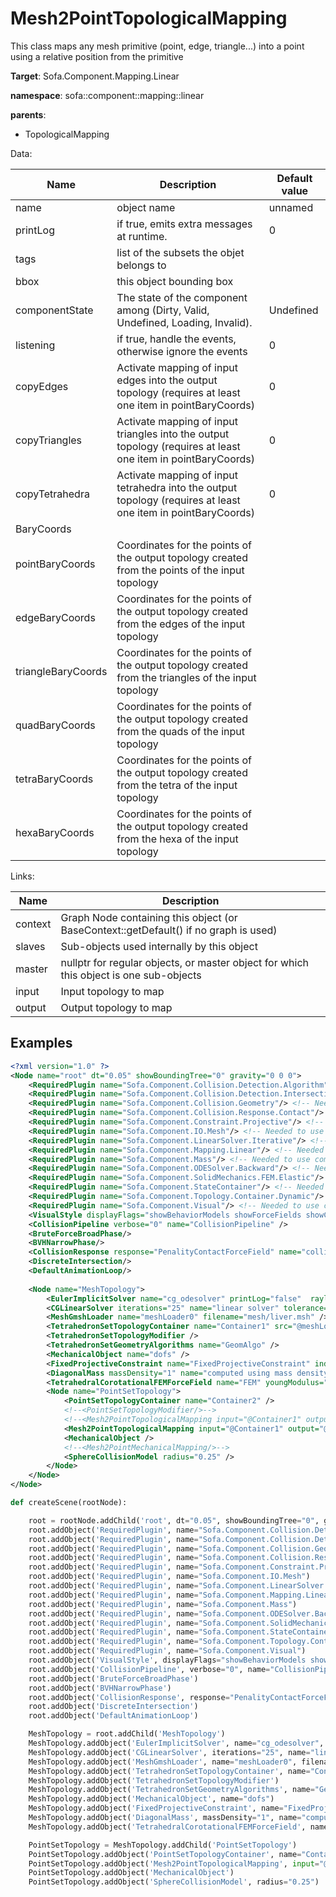 # Mesh2PointTopologicalMapping

This class maps any mesh primitive (point, edge, triangle...) into a point using a relative position from the primitive


__Target__: Sofa.Component.Mapping.Linear

__namespace__: sofa::component::mapping::linear

__parents__: 
- TopologicalMapping

Data: 

<table>
<thead>
    <tr>
        <th>Name</th>
        <th>Description</th>
        <th>Default value</th>
    </tr>
</thead>
<tbody>
	<tr>
		<td>name</td>
		<td>
object name
</td>
		<td>unnamed</td>
	</tr>
	<tr>
		<td>printLog</td>
		<td>
if true, emits extra messages at runtime.
</td>
		<td>0</td>
	</tr>
	<tr>
		<td>tags</td>
		<td>
list of the subsets the objet belongs to
</td>
		<td></td>
	</tr>
	<tr>
		<td>bbox</td>
		<td>
this object bounding box
</td>
		<td></td>
	</tr>
	<tr>
		<td>componentState</td>
		<td>
The state of the component among (Dirty, Valid, Undefined, Loading, Invalid).
</td>
		<td>Undefined</td>
	</tr>
	<tr>
		<td>listening</td>
		<td>
if true, handle the events, otherwise ignore the events
</td>
		<td>0</td>
	</tr>
	<tr>
		<td>copyEdges</td>
		<td>
Activate mapping of input edges into the output topology (requires at least one item in pointBaryCoords)
</td>
		<td>0</td>
	</tr>
	<tr>
		<td>copyTriangles</td>
		<td>
Activate mapping of input triangles into the output topology (requires at least one item in pointBaryCoords)
</td>
		<td>0</td>
	</tr>
	<tr>
		<td>copyTetrahedra</td>
		<td>
Activate mapping of input tetrahedra into the output topology (requires at least one item in pointBaryCoords)
</td>
		<td>0</td>
	</tr>
	<tr>
		<td colspan="3">BaryCoords</td>
	</tr>
	<tr>
		<td>pointBaryCoords</td>
		<td>
Coordinates for the points of the output topology created from the points of the input topology
</td>
		<td></td>
	</tr>
	<tr>
		<td>edgeBaryCoords</td>
		<td>
Coordinates for the points of the output topology created from the edges of the input topology
</td>
		<td></td>
	</tr>
	<tr>
		<td>triangleBaryCoords</td>
		<td>
Coordinates for the points of the output topology created from the triangles of the input topology
</td>
		<td></td>
	</tr>
	<tr>
		<td>quadBaryCoords</td>
		<td>
Coordinates for the points of the output topology created from the quads of the input topology
</td>
		<td></td>
	</tr>
	<tr>
		<td>tetraBaryCoords</td>
		<td>
Coordinates for the points of the output topology created from the tetra of the input topology
</td>
		<td></td>
	</tr>
	<tr>
		<td>hexaBaryCoords</td>
		<td>
Coordinates for the points of the output topology created from the hexa of the input topology
</td>
		<td></td>
	</tr>

</tbody>
</table>

Links: 

| Name | Description |
| ---- | ----------- |
|context|Graph Node containing this object (or BaseContext::getDefault() if no graph is used)|
|slaves|Sub-objects used internally by this object|
|master|nullptr for regular objects, or master object for which this object is one sub-objects|
|input|Input topology to map|
|output|Output topology to map|



## Examples

```xml
<?xml version="1.0" ?>
<Node name="root" dt="0.05" showBoundingTree="0" gravity="0 0 0">
    <RequiredPlugin name="Sofa.Component.Collision.Detection.Algorithm"/> <!-- Needed to use components [BVHNarrowPhase BruteForceBroadPhase CollisionPipeline] -->
    <RequiredPlugin name="Sofa.Component.Collision.Detection.Intersection"/> <!-- Needed to use components [DiscreteIntersection] -->
    <RequiredPlugin name="Sofa.Component.Collision.Geometry"/> <!-- Needed to use components [SphereCollisionModel] -->
    <RequiredPlugin name="Sofa.Component.Collision.Response.Contact"/> <!-- Needed to use components [CollisionResponse] -->
    <RequiredPlugin name="Sofa.Component.Constraint.Projective"/> <!-- Needed to use components [FixedProjectiveConstraint] -->
    <RequiredPlugin name="Sofa.Component.IO.Mesh"/> <!-- Needed to use components [MeshGmshLoader] -->
    <RequiredPlugin name="Sofa.Component.LinearSolver.Iterative"/> <!-- Needed to use components [CGLinearSolver] -->
    <RequiredPlugin name="Sofa.Component.Mapping.Linear"/> <!-- Needed to use components [Mesh2PointTopologicalMapping] -->
    <RequiredPlugin name="Sofa.Component.Mass"/> <!-- Needed to use components [DiagonalMass] -->
    <RequiredPlugin name="Sofa.Component.ODESolver.Backward"/> <!-- Needed to use components [EulerImplicitSolver] -->
    <RequiredPlugin name="Sofa.Component.SolidMechanics.FEM.Elastic"/> <!-- Needed to use components [TetrahedralCorotationalFEMForceField] -->
    <RequiredPlugin name="Sofa.Component.StateContainer"/> <!-- Needed to use components [MechanicalObject] -->
    <RequiredPlugin name="Sofa.Component.Topology.Container.Dynamic"/> <!-- Needed to use components [PointSetTopologyContainer TetrahedronSetGeometryAlgorithms TetrahedronSetTopologyContainer TetrahedronSetTopologyModifier] -->
    <RequiredPlugin name="Sofa.Component.Visual"/> <!-- Needed to use components [VisualStyle] -->
    <VisualStyle displayFlags="showBehaviorModels showForceFields showCollisionModels showVisual" />
    <CollisionPipeline verbose="0" name="CollisionPipeline" />
    <BruteForceBroadPhase/>
    <BVHNarrowPhase/>
    <CollisionResponse response="PenalityContactForceField" name="collision response" />
    <DiscreteIntersection/>
    <DefaultAnimationLoop/>
    
    <Node name="MeshTopology">
        <EulerImplicitSolver name="cg_odesolver" printLog="false"  rayleighStiffness="0.1" rayleighMass="0.1" />
        <CGLinearSolver iterations="25" name="linear solver" tolerance="1.0e-9" threshold="1.0e-9" />
        <MeshGmshLoader name="meshLoader0" filename="mesh/liver.msh" />
        <TetrahedronSetTopologyContainer name="Container1" src="@meshLoader0" />
        <TetrahedronSetTopologyModifier />
        <TetrahedronSetGeometryAlgorithms name="GeomAlgo" />
        <MechanicalObject name="dofs" />
        <FixedProjectiveConstraint name="FixedProjectiveConstraint" indices="3 39 64" />
        <DiagonalMass massDensity="1" name="computed using mass density" />
        <TetrahedralCorotationalFEMForceField name="FEM" youngModulus="3000" poissonRatio="0.3" computeGlobalMatrix="false" method="large" />
        <Node name="PointSetTopology">
            <PointSetTopologyContainer name="Container2" />
            <!--<PointSetTopologyModifier/>-->
            <!--<Mesh2PointTopologicalMapping input="@Container1" output="@Container2" pointBaryCoords="0 0 0" tetraBaryCoords="0.25 0.25 0.25" />-->
            <Mesh2PointTopologicalMapping input="@Container1" output="@Container2" pointBaryCoords="0 0 0" edgeBaryCoords="0.5 0.5 0.0" />
            <MechanicalObject />
            <!--<Mesh2PointMechanicalMapping/>-->
            <SphereCollisionModel radius="0.25" />
        </Node>
    </Node>
</Node>
```
```python
def createScene(rootNode):

	root = rootNode.addChild('root', dt="0.05", showBoundingTree="0", gravity="0 0 0")
	root.addObject('RequiredPlugin', name="Sofa.Component.Collision.Detection.Algorithm")
	root.addObject('RequiredPlugin', name="Sofa.Component.Collision.Detection.Intersection")
	root.addObject('RequiredPlugin', name="Sofa.Component.Collision.Geometry")
	root.addObject('RequiredPlugin', name="Sofa.Component.Collision.Response.Contact")
	root.addObject('RequiredPlugin', name="Sofa.Component.Constraint.Projective")
	root.addObject('RequiredPlugin', name="Sofa.Component.IO.Mesh")
	root.addObject('RequiredPlugin', name="Sofa.Component.LinearSolver.Iterative")
	root.addObject('RequiredPlugin', name="Sofa.Component.Mapping.Linear")
	root.addObject('RequiredPlugin', name="Sofa.Component.Mass")
	root.addObject('RequiredPlugin', name="Sofa.Component.ODESolver.Backward")
	root.addObject('RequiredPlugin', name="Sofa.Component.SolidMechanics.FEM.Elastic")
	root.addObject('RequiredPlugin', name="Sofa.Component.StateContainer")
	root.addObject('RequiredPlugin', name="Sofa.Component.Topology.Container.Dynamic")
	root.addObject('RequiredPlugin', name="Sofa.Component.Visual")
	root.addObject('VisualStyle', displayFlags="showBehaviorModels showForceFields showCollisionModels showVisual")
	root.addObject('CollisionPipeline', verbose="0", name="CollisionPipeline")
	root.addObject('BruteForceBroadPhase')
	root.addObject('BVHNarrowPhase')
	root.addObject('CollisionResponse', response="PenalityContactForceField", name="collision response")
	root.addObject('DiscreteIntersection')
	root.addObject('DefaultAnimationLoop')

	MeshTopology = root.addChild('MeshTopology')
	MeshTopology.addObject('EulerImplicitSolver', name="cg_odesolver", printLog="false", rayleighStiffness="0.1", rayleighMass="0.1")
	MeshTopology.addObject('CGLinearSolver', iterations="25", name="linear solver", tolerance="1.0e-9", threshold="1.0e-9")
	MeshTopology.addObject('MeshGmshLoader', name="meshLoader0", filename="mesh/liver.msh")
	MeshTopology.addObject('TetrahedronSetTopologyContainer', name="Container1", src="@meshLoader0")
	MeshTopology.addObject('TetrahedronSetTopologyModifier')
	MeshTopology.addObject('TetrahedronSetGeometryAlgorithms', name="GeomAlgo")
	MeshTopology.addObject('MechanicalObject', name="dofs")
	MeshTopology.addObject('FixedProjectiveConstraint', name="FixedProjectiveConstraint", indices="3 39 64")
	MeshTopology.addObject('DiagonalMass', massDensity="1", name="computed using mass density")
	MeshTopology.addObject('TetrahedralCorotationalFEMForceField', name="FEM", youngModulus="3000", poissonRatio="0.3", computeGlobalMatrix="false", method="large")

	PointSetTopology = MeshTopology.addChild('PointSetTopology')
	PointSetTopology.addObject('PointSetTopologyContainer', name="Container2")
	PointSetTopology.addObject('Mesh2PointTopologicalMapping', input="@Container1", output="@Container2", pointBaryCoords="0 0 0", edgeBaryCoords="0.5 0.5 0.0")
	PointSetTopology.addObject('MechanicalObject')
	PointSetTopology.addObject('SphereCollisionModel', radius="0.25")
```
